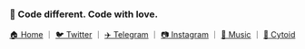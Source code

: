 ### 🐠 Code different. Code with love.

[🏠 Home](https://rikumi.dev/) ｜ [🐦 Twitter](https://twitter.com/rikumichan) ｜ [✈️ Telegram](https://t.me/rikumi) ｜ [📷 Instagram](https://instagram.com/rikumichan) ｜ [🎵 Music](https://y.qq.com/portal/profile.html?uin=owSFNe6z7KEAoc**) ｜ [🧿 Cytoid](https://cytoid.io/profile/rikumi)
